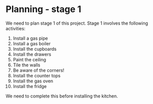 # Planning - stage 1

We need to plan stage 1 of this project. Stage 1 involves the following activities:

1. Install a gas pipe
1. Install a gas boiler
1. Install the cupboards
1. Install the drawers
1. Paint the ceiling
1. Tile the walls
1. Be aware of the corners!
1. Install the counter tops
1. Install the gas oven
1. Install the fridge

We need to complete this before installing the kitchen.
